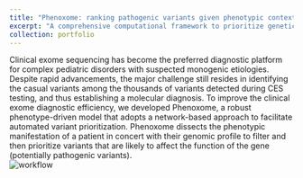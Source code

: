 ```yaml
---
title: "Phenoxome: ranking pathogenic variants given phenotypic context"
excerpt: "A comprehensive computational framework to prioritize genetic variants based upon the likelihood of the variant being pathogenic given the phenotype of the patient. <br/><img src='/images/phenoxome_workflow.png'>"
collection: portfolio
---
```


Clinical exome sequencing has become the preferred diagnostic platform for complex pediatric disorders with suspected monogenic etiologies. Despite rapid advancements, the major challenge still resides in identifying the casual variants among the thousands of variants detected during CES testing, and thus establishing a molecular diagnosis. To improve the clinical exome diagnostic efficiency, we developed Phenoxome, a robust phenotype-driven model that adopts a network-based approach to facilitate automated variant prioritization. Phenoxome dissects the phenotypic manifestation of a patient in concert with their genomic profile to filter and then prioritize variants that are likely to affect the function of the gene (potentially pathogenic variants). 
<br/>
![workflow](https://chaozhongyinxiang.github.io/images/phenoxome_workflow.png)


